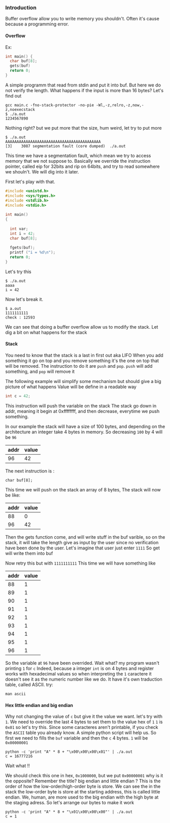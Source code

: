 ### Introduction 

Buffer overflow allow you to write memory you shouldn't.
Often it's cause because a programming error.


#### Overflow
Ex: 

```c
int main() {
  char buf[8];
  gets(buf)
  return 0;
}
```

A simple programm that read from stdin and put it into buf.
But here we do not verify the length. What happens if the input is more than 16 bytes?
Let's find out

```
gcc main.c -fno-stack-protector -no-pie -Wl,-z,relro,-z,now,-z,noexecstack 
$ ./a.out
1234567890
```

Nothing right? but we put more that the size, hum weird, let try to put more
```
$ ./a.out
AAAAAAAAAAAAAAAAAAAAAAAAAAAAAAAAAAAAAAAAAA
[3]    3087 segmentation fault (core dumped)  ./a.out

```

This time we have a segmentation fault, which mean we try to access memory that we not suppose to.
Basically we override the instruction pointer, called eip for 32bits and rip on 64bits, and try to read somewhere we shouln't. We will dig into it later.

First let's play with that.

```c
#include <unistd.h>
#include <sys/types.h>
#include <stdlib.h>
#include <stdio.h>
     
int main()
{
 
  int var;
  int i = 42;
  char buf[8];
 
  fgets(buf);
  printf ("i = %d\n");
  return 0;
}
```

Let's try this
```
$ ./a.out
aaaa
i = 42
```

Now let's break it.
```
$ a.out
1111111111
check : 12593
```

We can see that doing a buffer overflow allow us to modify the stack.
Let dig a bit on what happens for the stack

#### Stack 

You need to know that the stack is a last in first out aka LIFO
When you add something it go on top and you remove something it's the one on top that will be removed.
The instruction to do it are `push` and `pop`.
`push` will add something, and `pop` will remove it


The following example will simplify some mechanism but should give a big picture of what happens
Value will be define in a readable way 

```c
int c = 42;
```
This instruction will push the variable on the stack
The stack go down in addr, meaning it begin at 0xffffffff, and then decrease, everytime we push something.

In our example the stack will have a size of 100 bytes, and depending on the architecture an integer take 4 bytes in memory.
So decreasing `100` by 4 will be `96`

| addr  | value |
|-------|-------|
|  96   |  42   |

The next instruction is :
```
char buf[8];
```
This time we will push on the stack an array of 8 bytes,
The stack will now be like:


| addr  | value |
|-------|-------|
|  88   |  0    |
|  96   |  42   |


Then the gets function come, and will write stuff in the buf varible, so on the stack, it will take the length give as input by the user since no verification have been done by the user. 
Let's imagine that user just enter `1111`
So get will write them into buf


Now retry this but with `1111111111`
This time we will have something like

| addr  | value |
|-------|-------|
|  88   |  1    |
|  89   |  1    |
|  90   |  1    |
|  91   |  1    |
|  92   |  1    |
|  93   |  1    |
|  94   |  1    |
|  95   |  1    |
|  96   |  1    |

So the variable at `96` have been overrided.
Wait what? my program wasn't printing `1` for `c`
Indeed, because a integer `int` is on 4 bytes and register works with hexadecimal values so when interpreting the `1` caractere it doesn't see it as the numeric number like we do.
It have it's own traduction table, called ASCII.
try: 
```
man ascii
```

#### Hex little endian and big endian

Why not changing the value of `c` but give it the value we want.
let's try with `1`.
We need to override the last 4 bytes to set them to the value hex of `1`
`1` is `0x01` so let's try this.
Since some caracteres aren't printable, if you check the `ASCII` table you already know.
A simple python script will help us.
So first we need to fills the `buf` variable and then the `c` 4 bytes.
`1` will be `0x00000001` 

```
python -c 'print "A" * 8 + "\x00\x00\x00\x01"' | ./a.out
c = 16777216
```

Wait what !!

We should check this one in hex, `0x1000000`, but we put `0x00000001` why is it the opposite?
Remember the title? big endian and little endian ? This is the order of how the low-order/high-order byte is store.
We can see the in the stack the low-order byte is store at the starting address, this is called little endian.
We, human, are more used to the big endian with the high byte at the staging adress.
So let's arrange our bytes to make it work

```
python -c 'print "A" * 8 + "\x01\x00\x00\x00"' | ./a.out
c = 1

```
